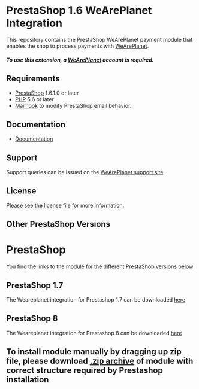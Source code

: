 

# PrestaShop 1.6 WeArePlanet Integration
This repository contains the PrestaShop WeArePlanet payment module that enables the shop to process payments with [WeArePlanet](https://www.weareplanet.com/).

##### To use this extension, a [WeArePlanet](https://www.weareplanet.com/contact/sales) account is required.

## Requirements

* [PrestaShop](https://www.prestashop.com/) 1.6.1.0 or later
* [PHP](http://php.net/) 5.6 or later
* [Mailhook](https://github.com/wallee-payment/prestashop-mailhook/releases) to modify PrestaShop email behavior.

## Documentation

* [Documentation](https://plugin-documentation.weareplanet.com/weareplanet/prestashop-1.6/1.2.38/docs/en/documentation.html)


## Support

Support queries can be issued on the [WeArePlanet support site](https://paymentshub.weareplanet.com/space/select?target=/support).

## License

Please see the [license file](https://github.com/weareplanet/Prestashop-1.6/blob/main/LICENSE)  for more information.

## Other PrestaShop Versions

# PrestaShop
You find the links to the module for the different PrestaShop versions below

## PrestaShop 1.7
The Weareplanet integration for Prestashop 1.7 can be downloaded [here](https://github.com/weareplanet/prestashop-1.7)

## PrestaShop 8
The Weareplanet integration for Prestashop 8 can be downloaded [here](https://github.com/weareplanet/prestashop-8)

## To install module manually by dragging up zip file, please download [.zip archive](../../releases/latest/download/weareplanet.zip) of module with correct structure required by Prestashop installation
